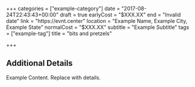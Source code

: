 +++
categories = ["example-category"]
date = "2017-08-24T22:43:43+00:00"
draft = true
earlyCost = "$XXX.XX"
end = "Invalid date"
link = "https://evnt.center"
location = "Example Name, Example City, Example State"
normalCost = "$XXX.XX"
subtitle = "Example Subtitle"
tags = ["example-tag"]
title = "bits and pretzels"

+++

<!--more-->

## Additional Details

Example Content. Replace with details.
